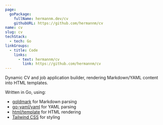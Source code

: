 ```yaml
---
page:
  goPackage:
    fullName: hermannm.dev/cv
    githubURL: https://github.com/hermannm/cv
name: cv
slug: cv
techStack:
  - tech: Go
linkGroups:
  - title: Code
    links:
      - text: hermannm/cv
        link: https://github.com/hermannm/cv
---
```


Dynamic CV and job application builder, rendering Markdown/YAML content into HTML templates.

Written in Go, using:

- [goldmark](https://github.com/yuin/goldmark) for Markdown parsing
- [go-yaml/yaml](https://github.com/go-yaml/yaml) for YAML parsing
- [html/template](https://pkg.go.dev/html/template) for HTML rendering
- [Tailwind CSS](https://tailwindcss.com/) for styling
